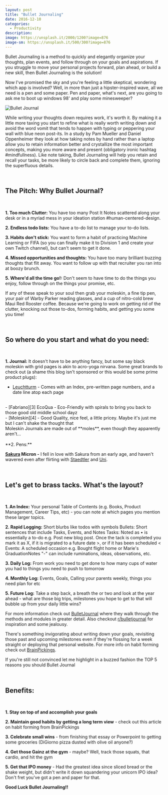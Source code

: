 ```yaml
---
layout: post
title: "Bullet Journaling"
date: 2016-12-10
categories:
  - Productivity
description:
image: https://unsplash.it/2000/1200?image=876
image-sm: https://unsplash.it/500/300?image=876
---
```

Bullet Journaling is a method to quickly and elegantly organize your thoughts, plan events, and follow through on your goals and aspirations. If you struggle to move your personal projects forward, plan ahead, or build a new skill, then Bullet Journaling is the solution!

Now I've promised the sky and you're feeling a little skeptical, wondering which app is involved? Well, in more than just a hipster-inspired wave, all we need is a pen and some paper. Pen and paper, what's next, are you going to ask me to boot up windows 98' and play some minesweeper?  

![Bullet Journal][1]

While writing your thoughts down requires work, it's worth it. By making it a little more taxing you start to refine what is really worth writing down and avoid the word vomit that tends to happen with typing or peppering your wall with blue neon post-its. In a study by Pam Mueller and Daniel Oppenheimer they look at how taking notes by hand rather than a laptop allow you to retain information better and crystallize the most important concepts, making you more aware and present (obligatory ironic hashtag #mindfullness). Like note taking, Bullet Journaling will help you retain and recall your tasks, be more likely to circle back and complete them, ignoring the superfluous details.  

<br>

## **The Pitch: Why Bullet Journal?**
<br>

**1. Too much Clutter:** You have too many Post It Notes scattered along your desk or in a myriad mess in your ideation station #human-centered-design.

**2. Endless todo lists:** You have a to-do list to manage your to-do lists.

**3. Habits don't stick:** You want to form a habit of practicing Machine Learning or FIFA (so you can finally make it to Division 1 and create your own Twitch channel), but can't seem to get it done.

**4. Missed opportunities and thoughts:** You have too many brilliant buzzing thoughts that flit away. You want to follow up with that recruiter you ran into at boozy brunch.  

**5. Where'd all the time go!:** Don't seem to have time to do the things you enjoy, follow through on the things your promise, etc.  

If any of these speak to your soul then grab your moleskin, a fine tip pen, your pair of Warby Parker reading glasses, and a cup of nitro-cold brew Maui Red Rooster coffee. Because we're going to work on getting rid of the clutter, knocking out those to-dos, forming habits, and getting you some you time!

<br>

## **So where do you start and what do you need:**
<br>

**1. Journal:** It doesn't have to be anything fancy, but some say black moleskin with grid pages is akin to acro-yoga nirvana. Some great brands to check out (a shame this blog isn't sponsored or this would be some prime product plugs):

- [Leuchtturm][2] - Comes with an Index, pre-written page numbers, and a date line atop each page
<br>
- [Fabriano][3] EcoQua - Eco-Friendly with spirals to bring you back to those good old middle school dayz
<br>
- [Moleskin][4] - Good Quality, nice feel, a little pricey. Maybe it's just me but I can't shake the thought that
<br> Moleskin Journals are made out of **moles**, even though they apparently aren't…
<br>
<br>
**2. Pens:**

 **[Sakura][5] Micron -** I fell in love with Sakura from an early age, and haven't wavered even after flirting with [Staedtler][6] and [Uni][7].

<br>

## **Let's get to brass tacks. What's the layout?**
<br>

**1. An Index:** Your personal Table of Contents (e.g. Books, Product Management, Career Tips, etc) - you can note at which pages you mention these larger topics.
<br>

**2. Rapid Logging:** Short blurbs like todos with symbols
Bullets: Short sentences that include Tasks, Events, and Notes
Tasks: Noted as • is essentially a to-do e.g. Post new blog post. Once the tack is completed you mark it as X, if it is migrated to a future date >, or if it has been scheduled <
Events: A scheduled occasion e.g. Bought flight home or Marie's GraduationNotes "-" can include ruminations, ideas, observations, etc.
<br>

**3. Daily Log:** From work you need to get done to how many cups of water you had to things you need to push to tomorrow
<br>

**4. Monthly Log:** Events, Goals, Calling your parents weekly, things you need plan for etc
<br>

**5. Future Log:** Take a step back, a breath the or two and look at the year ahead - what are those big trips, milestones you hope to get to that will bubble up from your daily little wins?

For more information check out [BulletJournal][8] where they walk through the methods and modules in greater detail. Also checkout [r/bulletjournal][9] for inspiration and some jealousy.

There's something invigorating about writing down your goals, revisiting those past and upcoming milestones even if they're flossing for a week straight or deploying that personal website. For more info on habit forming check out [BrainPickings][10].

If you're still not convinced let me highlight in a buzzed fashion the TOP 5 reasons you should Bullet Journal

<br>

## **Benefits:**

<br>

**1. Stay on top of and accomplish your goals**

**2. Maintain good habits by getting a long term view** - check out this article on habit forming from BrainPickings

**3. Celebrate small wins** - from finishing that essay or Powerpoint to getting some groceries (DiGiorno pizza dusted with olive oil anyone?)

**4. Get those Gainz at the gym** - maybe? Well, track those squats, that cardio, and hit the gym

**5. Get that IPO money** - Had the greatest idea since sliced bread or the shake weight, but didn't write it down squandering your unicorn IPO idea? Don't fret you've got a pen and paper for that.

**Good Luck Bullet Journaling!!**

[1]: http://i.imgur.com/QCCHZQH.png
[2]: https://www.amazon.com/Leuchtturm-Medium-Notebook-inches-LBL11/dp/B002CVAU1Y
[3]: http://fabriano.com/en/267/ecoqua
[4]: https://www.amazon.com/Moleskine-Classic-Notebook-Large-Notebooks/dp/8883701127
[5]: http://www.amazon.com/Sakura-30061-3-Piece-Micron-Blister/dp/B000XAORIS/ref=sr_1_1?s=office-products&ie=UTF8&qid=1475968770&sr=1-1&keywords=sakura+micron
[6]: http://www.amazon.com/Staedtler-Pigment-Sketch-Liners-308SB6P/dp/B004L87XRA/ref=sr_1_7?s=office-products&ie=UTF8&qid=1476146001&sr=1-7&keywords=Staedtler+pens
[7]: http://jetpens.com/Uni-ball-Signo-207-Retractable-Gel-Pen-0.7-mm-Black/pd/6231
[8]: http://bulletjournal.com/get-started/
[9]: https://www.reddit.com/r/bulletjournal/
[10]: https://www.brainpickings.org/2014/01/02/how-long-it-takes-to-form-a-new-habit/
